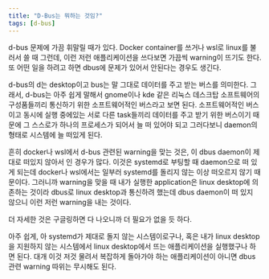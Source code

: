 ```yaml
---
title: "D-Bus는 뭐하는 것임?"
tags: [d-bus]
---
```


d-bus 문제에 가끔 휘말릴 때가 있다. Docker container를 쓰거나 wsl로 linux를 불러서 쓸 때 그런데, 이런 저런 애플리케이션을 쓰다보면 가끔씩 warning이 뜨기도 한다. 또 어떤 일을 하려고 하면 dbus에 문제가 있어서 안된다는 경우도 생긴다.

d-bus의 d는 desktop이고 bus는 말 그대로 데이터를 주고 받는 버스를 의미한다. 그래서, d-bus는 아주 쉽게 말해서 gnome이나 kde 같은 리눅스 데스크탑 소프트웨어의 구성품들끼리 통신하기 위한 소프트웨어적인 버스라고 보면 된다. 소프트웨어적인 버스이고 동시에 실행 중에있는 서로 다른 task들끼리 데이터를 주고 받기 위한 버스이기 때문에 그 스스로가 하나의 프로세스가 되어서 늘 떠 있어야 되고 그러다보니 daemon의 형태로 시스템에 늘 떠있게 된다.

흔히 docker나 wsl에서 d-bus 관련된 warning을 맞는 것은, 이 dbus daemon이 제대로 떠있지 않아서 인 경우가 많다. 이것은 systemd로 부팅할 때 daemon으로 떠 있게 되는데 docker나 wsl에서는 일부러 systemd를 돌리지 않는 이상 떠오르지 않기 때문이다. 그러니까 warning을 맞을 때 내가 실행한 application은 linux desktop에 의존하는 것이라 dbus로 linux desktop과 통신하려 했는데 dbus daemon이 떠 있지 않으니 이런 저런 warning을 내는 것이다.

더 자세한 것은 구글링하면 다 나오니까 더 필요가 없을 듯 하다. 

아주 쉽게, 아 systemd가 제대로 돌지 않는 시스템이로구나, 혹은 내가 linux desktop을 지원하지 않는 시스템에서 linux desktop에서 뜨는 애플리케이션을 실행했구나 하면 된다. 대개 이것 저것 물려서 복잡하게 돌아가야 하는 애플리케이션이 아니면 dbus 관련 warning 따위는 무시해도 된다. 